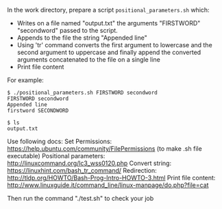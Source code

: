 In the work directory, prepare a script `positional_parameters.sh` which:
- Writes on a file named "output.txt" the arguments "FIRSTWORD" "secondword" passed to the script.
- Appends to the file the string "Appended line"
- Using 'tr' command converts the first argument to lowercase and the second argument to uppercase and finally append the converted arguments concatenated to the file on a single line
- Print file content

 
For example:
```
$ ./positional_parameters.sh FIRSTWORD secondword
FIRSTWORD secondword
Appended line
firstword SECONDWORD

$ ls
output.txt
```

Use following docs:
Set Permissions: https://help.ubuntu.com/community/FilePermissions (to make .sh file executable)
Positional parameters: http://linuxcommand.org/lc3_wss0120.php
Convert string: https://linuxhint.com/bash_tr_command/
Redirection: http://tldp.org/HOWTO/Bash-Prog-Intro-HOWTO-3.html
Print file content: http://www.linuxguide.it/command_line/linux-manpage/do.php?file=cat

Then run the command "./test.sh" to check your job

